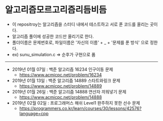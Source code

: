 # 알고리즘모르고리즘리듬비듬

- 이 repositroy는 알고리즘을 스터디 내에서 테스트하고 서로 푼 코드를 올리는 곳이다.
- 알고리즘 풀이에 성공한 코드만 올리기로 한다.
- 폴더이름은 문제번호로, 파일이름은 '자신의 이름' + _ + '문제를 푼 방식' 으로 정한다. 
- ex) sunu_simulation.c => 순후가 구현으로 품

-----------------------

- 2019년 01월 07일 : 백준 알고리즘 16234 인구이동 문제
    - <https://www.acmicpc.net/problem/16234>
- 2019년 01월 13일 : 백준 알고리즘 14889 스타트와링크 문제
    - <https://www.acmicpc.net/problem/14889>
- 2019년 01월 26일 : 백준 알고리즘 14888 연산자 끼워넣기 문제
    - <https://www.acmicpc.net/problem/14888>
- 2019년 02월 02일 : 프로그래머스 해쉬 Level1 완주하지 못한 선수 문제
    - <https://programmers.co.kr/learn/courses/30/lessons/42576?language=cpp>